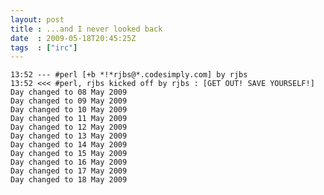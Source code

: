 ```yaml
---
layout: post
title : ...and I never looked back
date  : 2009-05-18T20:45:25Z
tags  : ["irc"]
---
```

    13:52 --- #perl [+b *!*rjbs@*.codesimply.com] by rjbs
    13:52 <<< #perl, rjbs kicked off by rjbs : [GET OUT! SAVE YOURSELF!]
    Day changed to 08 May 2009
    Day changed to 09 May 2009
    Day changed to 10 May 2009
    Day changed to 11 May 2009
    Day changed to 12 May 2009
    Day changed to 13 May 2009
    Day changed to 14 May 2009
    Day changed to 15 May 2009
    Day changed to 16 May 2009
    Day changed to 17 May 2009
    Day changed to 18 May 2009
